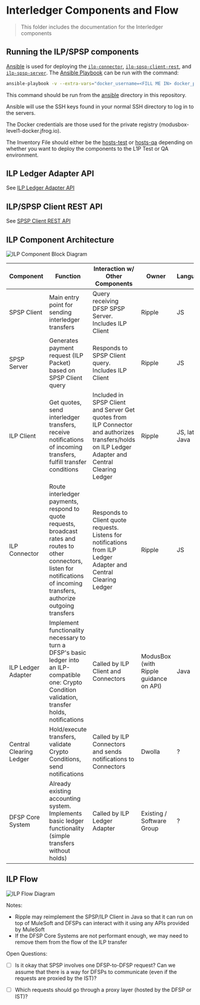 # Interledger Components and Flow
> This folder includes the documentation for the Interledger components

## Running the ILP/SPSP components

[Ansible](https://docs.ansible.com/ansible/playbooks.html) is used for deploying the [`ilp-connector`](https://github.com/interledgerjs/ilp-connector), [`ilp-spsp-client-rest`](https://github.com/LevelOneProject/ilp-spsp-client-rest), and [`ilp-spsp-server`](https://github.com/LevelOneProject/ilp-spsp-server). The [Ansible Playbook](./ansible/ansible.yml) can be run with the command:

```sh
ansible-playbook -v --extra-vars="docker_username=<FILL ME IN> docker_password=<FILL ME IN> docker_email=<FILL ME IN>" --inventory-file=hosts-test ansible.yml
```

This command should be run from the [ansible](./ansible) directory in this repository.

Ansible will use the SSH keys found in your normal SSH directory to log in to the servers.

The Docker credentials are those used for the private registry (modusbox-level1-docker.jfrog.io).

The Inventory File should either be the [hosts-test](./ansible/hosts-test) or [hosts-qa](./ansible/hosts-qa) depending on whether you want to deploy the components to the L1P Test or QA environment.

## ILP Ledger Adapter API

See [ILP Ledger Adapter API](./ledger-adapter.md)

## ILP/SPSP Client REST API

See [SPSP Client REST API](https://github.com/LevelOneProject/ilp-spsp-client-rest)

## ILP Component Architecture

![ILP Component Block Diagram](./block-diagram.png)

| Component | Function | Interaction w/ Other Components | Owner | Language(s)
|---|---|---|---|---|
| SPSP Client | Main entry point for sending interledger transfers | Query receiving DFSP SPSP Server. Includes ILP Client | Ripple | JS |
| SPSP Server | Generates payment request (ILP Packet) based on SPSP Client query | Responds to SPSP Client query. Includes ILP Client | Ripple | JS |
| ILP Client | Get quotes, send interledger transfers, receive notifications of incoming transfers, fulfill transfer conditions | Included in SPSP Client and Server Get quotes from ILP Connector and authorizes transfers/holds on ILP Ledger Adapter and Central Clearing Ledger | Ripple | JS, later Java |
| ILP Connector | Route interledger payments, respond to quote requests, broadcast rates and routes to other connectors, listen for notifications of incoming transfers, authorize outgoing transfers | Responds to Client quote requests. Listens for notifications from ILP Ledger Adapter and Central Clearing Ledger | Ripple | JS |
| ILP Ledger Adapter | Implement functionality necessary to turn a DFSP's basic ledger into an ILP-compatible one: Crypto Condition validation, transfer holds, notifications | Called by ILP Client and Connectors | ModusBox (with Ripple guidance on API) | Java |
| Central Clearing Ledger | Hold/execute transfers, validate Crypto Conditions, send notifications | Called by ILP Connectors and sends notifications to Connectors | Dwolla | ? |
| DFSP Core System | Already existing accounting system. Implements basic ledger functionality (simple transfers without holds) | Called by ILP Ledger Adapter | Existing / Software Group | ? |

## ILP Flow

![ILP Flow Diagram](./flow-diagram.png)

Notes:
* Ripple may reimplement the SPSP/ILP Client in Java so that it can run on top of MuleSoft and DFSPs can interact with it using any APIs provided by MuleSoft
* If the DFSP Core Systems are not performant enough, we may need to remove them from the flow of the ILP transfer

Open Questions:

- [ ] Is it okay that SPSP involves one DFSP-to-DFSP request? Can we assume that there is a way for DFSPs to communicate (even if the requests are proxied by the IST)?
- [ ] Which requests should go through a proxy layer (hosted by the DFSP or IST)?


